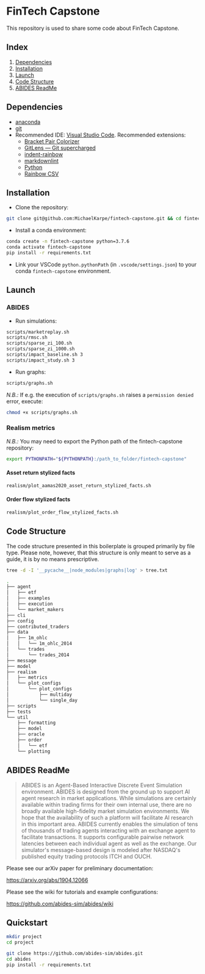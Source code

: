 # FinTech Capstone

This repository is used to share some code about FinTech Capstone.

## Index

1. [Dependencies](#dependencies)
2. [Installation](#installation)
3. [Launch](#launch)
4. [Code Structure](#code-structure)
5. [ABIDES ReadMe](#abides-readme)

## Dependencies

- [anaconda](https://www.anaconda.com/distribution/)
- [git](https://git-scm.com)
- Recommended IDE: [Visual Studio Code](https://code.visualstudio.com). Recommended extensions:
  - [Bracket Pair Colorizer](https://marketplace.visualstudio.com/items?itemName=CoenraadS.bracket-pair-colorizer)
  - [GitLens — Git supercharged](https://marketplace.visualstudio.com/items?itemName=eamodio.gitlens)
  - [indent-rainbow](https://marketplace.visualstudio.com/items?itemName=oderwat.indent-rainbow)
  - [markdownlint](https://marketplace.visualstudio.com/items?itemName=DavidAnson.vscode-markdownlint)
  - [Python](https://marketplace.visualstudio.com/items?itemName=ms-python.python)
  - [Rainbow CSV](https://marketplace.visualstudio.com/items?itemName=mechatroner.rainbow-csv)

## Installation

- Clone the repository:

```bash
git clone git@github.com:MichaelKarpe/fintech-capstone.git && cd fintech-capstone
```

- Install a conda environment:

```bash
conda create -n fintech-capstone python=3.7.6
conda activate fintech-capstone
pip install -r requirements.txt
```

- Link your VSCode `python.pythonPath` (in `.vscode/settings.json`) to your conda `fintech-capstone` environment.

## Launch

### ABIDES

- Run simulations:

```bash
scripts/marketreplay.sh
scripts/rmsc.sh
scripts/sparse_zi_100.sh
scripts/sparse_zi_1000.sh
scripts/impact_baseline.sh 3
scripts/impact_study.sh 3
```

- Run graphs:

```bash
scripts/graphs.sh
```

*N.B.:* If e.g. the execution of `scripts/graphs.sh` raises a `permission denied` error, execute:

```bash
chmod +x scripts/graphs.sh
```

### Realism metrics

*N.B.:* You may need to export the Python path of the fintech-capstone repository:

```bash
export PYTHONPATH="${PYTHONPATH}:/path_to_folder/fintech-capstone"
```

#### Asset return stylized facts

```bash
realism/plot_aamas2020_asset_return_stylized_facts.sh
```

#### Order flow stylized facts

```bash
realism/plot_order_flow_stylized_facts.sh
```

## Code Structure

The code structure presented in this boilerplate is grouped primarily by file type. Please note, however, that this structure is only meant to serve as a guide, it is by no means prescriptive.

```bash
tree -d -I '__pycache__|node_modules|graphs|log' > tree.txt
```

```bash
.
├── agent
│   ├── etf
│   ├── examples
│   ├── execution
│   └── market_makers
├── cli
├── config
├── contributed_traders
├── data
│   ├── 1m_ohlc
│   │   └── 1m_ohlc_2014
│   └── trades
│       └── trades_2014
├── message
├── model
├── realism
│   ├── metrics
│   └── plot_configs
│       └── plot_configs
│           ├── multiday
│           └── single_day
├── scripts
├── tests
└── util
    ├── formatting
    ├── model
    ├── oracle
    ├── order
    │   └── etf
    └── plotting
```

## ABIDES ReadMe

> ABIDES is an Agent-Based Interactive Discrete Event Simulation environment. ABIDES is designed from the ground up to support AI agent research in market applications. While simulations are certainly available within trading firms for their own internal use, there are no broadly available high-fidelity market simulation environments. We hope that the availability of such a platform will facilitate AI research in this important area. ABIDES currently enables the simulation of tens of thousands of trading agents interacting with an exchange agent to facilitate transactions. It supports configurable pairwise network latencies between each individual agent as well as the exchange. Our simulator's message-based design is modeled after NASDAQ's published equity trading protocols ITCH and OUCH.

Please see our arXiv paper for preliminary documentation:

<https://arxiv.org/abs/1904.12066>

Please see the wiki for tutorials and example configurations:

<https://github.com/abides-sim/abides/wiki>

## Quickstart

```bash
mkdir project
cd project

git clone https://github.com/abides-sim/abides.git
cd abides
pip install -r requirements.txt
```
